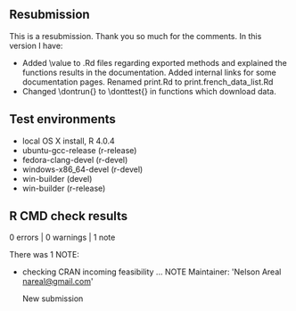 ## Resubmission

This is a resubmission. Thank you so much for the comments. In this version I have:

* Added \value to .Rd files regarding exported methods and explained  the functions results in the documentation. Added internal links for some documentation pages. Renamed print.Rd to print.french_data_list.Rd  
* Changed \dontrun{} to \donttest{} in functions which download data.

## Test environments
* local OS X install, R 4.0.4
* ubuntu-gcc-release (r-release)
* fedora-clang-devel (r-devel)
* windows-x86_64-devel (r-devel)
* win-builder (devel)
* win-builder (r-release)

## R CMD check results

0 errors | 0 warnings | 1 note

There was 1 NOTE:

* checking CRAN incoming feasibility ... NOTE
  Maintainer: 'Nelson Areal <nareal@gmail.com>'
  
  New submission
